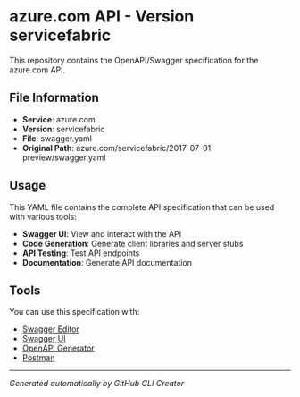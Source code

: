 # azure.com API - Version servicefabric

This repository contains the OpenAPI/Swagger specification for the azure.com API.

## File Information

- **Service**: azure.com
- **Version**: servicefabric
- **File**: swagger.yaml
- **Original Path**: azure.com/servicefabric/2017-07-01-preview/swagger.yaml

## Usage

This YAML file contains the complete API specification that can be used with various tools:

- **Swagger UI**: View and interact with the API
- **Code Generation**: Generate client libraries and server stubs
- **API Testing**: Test API endpoints
- **Documentation**: Generate API documentation

## Tools

You can use this specification with:

- [Swagger Editor](https://editor.swagger.io/)
- [Swagger UI](https://swagger.io/tools/swagger-ui/)
- [OpenAPI Generator](https://openapi-generator.tech/)
- [Postman](https://www.postman.com/)

---

*Generated automatically by GitHub CLI Creator*
